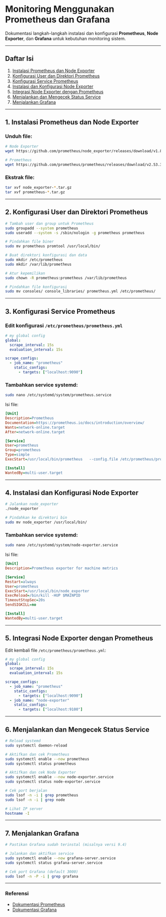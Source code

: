 # Monitoring Menggunakan Prometheus dan Grafana

Dokumentasi langkah-langkah instalasi dan konfigurasi **Prometheus**, **Node Exporter**, dan **Grafana** untuk kebutuhan monitoring sistem.

---

## Daftar Isi
1. [Instalasi Prometheus dan Node Exporter](#1-instalasi-prometheus-dan-node-exporter)
2. [Konfigurasi User dan Direktori Prometheus](#2-konfigurasi-user-dan-direktori-prometheus)
3. [Konfigurasi Service Prometheus](#3-konfigurasi-service-prometheus)
4. [Instalasi dan Konfigurasi Node Exporter](#4-instalasi-dan-konfigurasi-node-exporter)
5. [Integrasi Node Exporter dengan Prometheus](#5-integrasi-node-exporter-dengan-prometheus)
6. [Menjalankan dan Mengecek Status Service](#6-menjalankan-dan-mengecek-status-service)
7. [Menjalankan Grafana](#7-menjalankan-grafana)

---

## 1. Instalasi Prometheus dan Node Exporter

### Unduh file:

```bash
# Node Exporter
wget https://github.com/prometheus/node_exporter/releases/download/v1.8.2/node_exporter-1.8.2.linux-amd64.tar.gz

# Prometheus
wget https://github.com/prometheus/prometheus/releases/download/v2.53.3/prometheus-2.53.3.linux-amd64.tar.gz
```

### Ekstrak file:

```bash
tar xvf node_exporter-*.tar.gz
tar xvf prometheus-*.tar.gz
```

---

## 2. Konfigurasi User dan Direktori Prometheus

```bash
# Tambah user dan group untuk Prometheus
sudo groupadd --system prometheus
sudo useradd --system -s /sbin/nologin -g prometheus prometheus

# Pindahkan file biner
sudo mv prometheus promtool /usr/local/bin/

# Buat direktori konfigurasi dan data
sudo mkdir /etc/prometheus
sudo mkdir /var/lib/prometheus

# Atur kepemilikan
sudo chown -R prometheus:prometheus /var/lib/prometheus

# Pindahkan file konfigurasi
sudo mv consoles/ console_libraries/ prometheus.yml /etc/prometheus/
```

---

## 3. Konfigurasi Service Prometheus

### Edit konfigurasi `/etc/prometheus/prometheus.yml`

```yaml
# my global config
global:
  scrape_interval: 15s
  evaluation_interval: 15s  

scrape_configs:
  - job_name: "prometheus"
    static_configs:
      - targets: ["localhost:9090"]
```

### Tambahkan service systemd:

```bash
sudo nano /etc/systemd/system/prometheus.service
```

Isi file:

```ini
[Unit]
Description=Prometheus
Documentation=https://prometheus.io/docs/introduction/overview/
Wants=network-online.target
After=network-online.target

[Service]
User=prometheus
Group=prometheus
Type=simple
ExecStart=/usr/local/bin/prometheus   --config.file /etc/prometheus/prometheus.yml   --storage.tsdb.path /var/lib/prometheus/   --web.console.templates=/etc/prometheus/consoles   --web.console.libraries=/etc/prometheus/console_libraries

[Install]
WantedBy=multi-user.target
```

---

## 4. Instalasi dan Konfigurasi Node Exporter

```bash
# Jalankan node_exporter
./node_exporter

# Pindahkan ke direktori bin
sudo mv node_exporter /usr/local/bin/
```

### Tambahkan service systemd:

```bash
sudo nano /etc/systemd/system/node-exporter.service
```

Isi file:

```ini
[Unit]
Description=Prometheus exporter for machine metrics

[Service]
Restart=always
User=prometheus
ExecStart=/usr/local/bin/node_exporter
ExecReload=/bin/kill -HUP $MAINPID
TimeoutStopSec=20s
SendSIGKILL=no

[Install]
WantedBy=multi-user.target
```

---

## 5. Integrasi Node Exporter dengan Prometheus

Edit kembali file `/etc/prometheus/prometheus.yml`:

```yaml
# my global config
global:
  scrape_interval: 15s
  evaluation_interval: 15s  

scrape_configs:
  - job_name: "prometheus"
    static_configs:
      - targets: ["localhost:9090"]
  - job_name: "node-exporter"
    static_configs:
      - targets: ["localhost:9100"]
```

---

## 6. Menjalankan dan Mengecek Status Service

```bash
# Reload systemd
sudo systemctl daemon-reload

# Aktifkan dan cek Prometheus
sudo systemctl enable --now prometheus
sudo systemctl status prometheus

# Aktifkan dan cek Node Exporter
sudo systemctl enable --now node-exporter.service
sudo systemctl status node-exporter.service

# Cek port berjalan
sudo lsof -n -i | grep prometheus
sudo lsof -n -i | grep node

# Lihat IP server
hostname -I
```

---

## 7. Menjalankan Grafana

```bash
# Pastikan Grafana sudah terinstal (misalnya versi 9.4)

# Jalankan dan aktifkan service
sudo systemctl enable --now grafana-server.service
sudo systemctl status grafana-server.service

# Cek port Grafana (default 3000)
sudo lsof -n -P -i | grep grafana
```

---

### Referensi
- [Dokumentasi Prometheus](https://prometheus.io/docs/)
- [Dokumentasi Grafana](https://grafana.com/docs/)